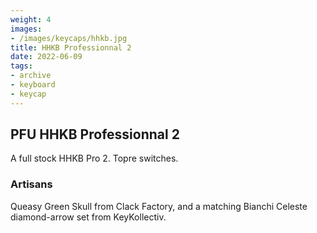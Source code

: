 ```yaml
---
weight: 4
images:
- /images/keycaps/hhkb.jpg
title: HHKB Professionnal 2
date: 2022-06-09
tags:
- archive
- keyboard
- keycap
---
```


## PFU HHKB Professionnal 2

A full stock HHKB Pro 2. Topre switches.

### Artisans

Queasy Green Skull from Clack Factory, and a matching Bianchi Celeste diamond-arrow set from KeyKollectiv.
